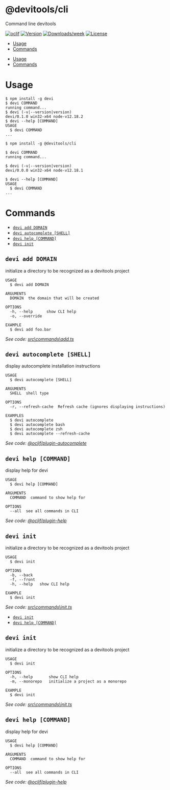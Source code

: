 @devitools/cli
===

Command line devitools

[![oclif](https://img.shields.io/badge/cli-oclif-brightgreen.svg)](https://oclif.io)
[![Version](https://img.shields.io/npm/v/cli.svg)](https://npmjs.org/package/cli)
[![Downloads/week](https://img.shields.io/npm/dw/cli.svg)](https://npmjs.org/package/cli)
[![License](https://img.shields.io/npm/l/cli.svg)](https://github.com/devitools/cli/blob/master/package.json)

<!-- toc -->
* [Usage](#usage)
* [Commands](#commands)
<!-- tocstop -->
* [Usage](#usage)
* [Commands](#commands)
<!-- tocstop -->
# Usage
<!-- usage -->
```sh-session
$ npm install -g devi
$ devi COMMAND
running command...
$ devi (-v|--version|version)
devi/0.1.0 win32-x64 node-v12.18.2
$ devi --help [COMMAND]
USAGE
  $ devi COMMAND
...
```
<!-- usagestop -->
```sh-session
$ npm install -g @devitools/cli

$ devi COMMAND
running command...

$ devi (-v|--version|version)
devi/0.0.0 win32-x64 node-v12.18.1

$ devi --help [COMMAND]
USAGE
  $ devi COMMAND
...
```
<!-- usagestop -->
# Commands
<!-- commands -->
* [`devi add DOMAIN`](#devi-add-domain)
* [`devi autocomplete [SHELL]`](#devi-autocomplete-shell)
* [`devi help [COMMAND]`](#devi-help-command)
* [`devi init`](#devi-init)

## `devi add DOMAIN`

initialize a directory to be recognized as a devitools project

```
USAGE
  $ devi add DOMAIN

ARGUMENTS
  DOMAIN  the domain that will be created

OPTIONS
  -h, --help      show CLI help
  -o, --override

EXAMPLE
  $ devi add foo.bar
```

_See code: [src\commands\add.ts](https://github.com/devitools/cli/blob/v0.1.0/src\commands\add.ts)_

## `devi autocomplete [SHELL]`

display autocomplete installation instructions

```
USAGE
  $ devi autocomplete [SHELL]

ARGUMENTS
  SHELL  shell type

OPTIONS
  -r, --refresh-cache  Refresh cache (ignores displaying instructions)

EXAMPLES
  $ devi autocomplete
  $ devi autocomplete bash
  $ devi autocomplete zsh
  $ devi autocomplete --refresh-cache
```

_See code: [@oclif/plugin-autocomplete](https://github.com/oclif/plugin-autocomplete/blob/v0.2.0/src\commands\autocomplete\index.ts)_

## `devi help [COMMAND]`

display help for devi

```
USAGE
  $ devi help [COMMAND]

ARGUMENTS
  COMMAND  command to show help for

OPTIONS
  --all  see all commands in CLI
```

_See code: [@oclif/plugin-help](https://github.com/oclif/plugin-help/blob/v3.1.0/src\commands\help.ts)_

## `devi init`

initialize a directory to be recognized as a devitools project

```
USAGE
  $ devi init

OPTIONS
  -b, --back
  -f, --front
  -h, --help   show CLI help

EXAMPLE
  $ devi init
```

_See code: [src\commands\init.ts](https://github.com/devitools/cli/blob/v0.1.0/src\commands\init.ts)_
<!-- commandsstop -->
* [`devi init`](#devi-init)
* [`devi help [COMMAND]`](#devi-help-command)

## `devi init`

initialize a directory to be recognized as a devitools project

```
USAGE
  $ devi init

OPTIONS
  -h, --help       show CLI help
  -m, --monorepo   initialize a project as a monorepo

EXAMPLE
  $ devi init
```

_See code: [src\commands\init.ts](https://github.com/devitools/cli/blob/master/src/commands/init.ts)_

## `devi help [COMMAND]`

display help for devi

```
USAGE
  $ devi help [COMMAND]

ARGUMENTS
  COMMAND  command to show help for

OPTIONS
  --all  see all commands in CLI
```

_See code: [@oclif/plugin-help](https://github.com/oclif/plugin-help/blob/v3.1.0/src\commands\help.ts)_
<!-- commandsstop -->
